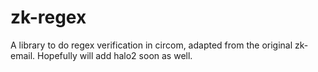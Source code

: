 # zk-regex
A library to do regex verification in circom, adapted from the original zk-email. Hopefully will add halo2 soon as well.
